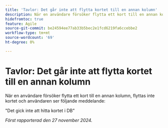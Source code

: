 ```yaml
---
title: 'Tavlor: Det går inte att flytta kortet till en annan kolumn'
description: När en användare försöker flytta ett kort till en annan kolumn, flyttas inte kortet och användaren ser ett meddelande.
hidefromtoc: true
feature: Agile
source-git-commit: be24594ee77ab33b5bec2e1fcd6219fa6ccebbe2
workflow-type: tm+mt
source-wordcount: '69'
ht-degree: 0%

---
```



# Tavlor: Det går inte att flytta kortet till en annan kolumn

När en användare försöker flytta ett kort till en annan kolumn, flyttas inte kortet och användaren ser följande meddelande:

&quot;Det gick inte att hitta kortet i DB&quot;

_Först rapporterad den 27 november 2024._
